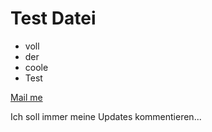 # Test Datei
* voll
* der
* coole
* Test

[Mail me](mailto:nils.armbruster@europace.de)

Ich soll immer meine Updates kommentieren...
